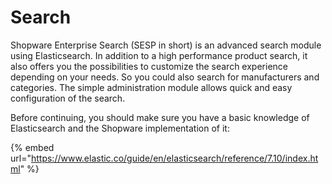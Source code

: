 # Search

Shopware Enterprise Search (SESP in short) is an advanced search module using Elasticsearch. In addition to a high performance product search, it also offers you the possibilities to customize the search experience depending on your needs. So you could also search for manufacturers and categories. The simple administration module allows quick and easy configuration of the search.

Before continuing, you should make sure you have a basic knowledge of Elasticsearch and the Shopware implementation of it:

<!-- markdown-link-check-disable -->
{% embed url="https://www.elastic.co/guide/en/elasticsearch/reference/7.10/index.html" %}
<!-- markdown-link-check-enable -->